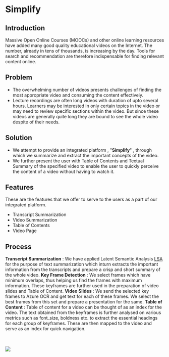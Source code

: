 # Simplify

## Introduction
Massive Open Online Courses (MOOCs) and other online learning resources have added many good quality educational videos on the Internet. The number, already in tens of thousands, is increasing by the day. Tools for search and recommendation are therefore indispensable for finding relevant content online. 

## Problem
* The overwhelming number of videos presents challenges of finding the most appropriate video and consuming the content effectively.
* Lecture recordings are often long videos with duration of upto several hours. Learners may be interested in only certain topics in the video or may need to review specific sections within the video. But since these videos are generally quite long they are bound to see the whole video despite of their needs.

## Solution
* We attempt to provide an integrated platform , "**Simplify**" , through which we summarize and extract the important concepts of the video. 
* We further present the user with Table of Contents and Textual Summary of the specified video to enable the user to quickly perceive the content of a video without having to watch it.

## Features
These are the features that we offer to serve to the users as a part of our integrated platform.
* Transcript Summarization
* Video Summarization
* Table of Contents
* Video Page

## Process
**Transcript Summarization** : We have applied Latent Semantic Analysis [LSA](https://en.wikipedia.org/wiki/Latent_semantic_analysis) for the purpose of text summarization which inturn extracts the important information from the transcripts and prepare a crisp and short summary of the whole video.
**Key Frame Detection** : We select frames which have minimum overlaps, thus helping us find the frames with maximum information. These keyframes are further used in the preparation of video slides and Table of Content.
**Video Slides** :  We send the selected key frames to Azure OCR and get text for each of these frames. We select the best frames from this set and prepare a presentation for the same.
**Table of Content** : Table of content for a video can be thought of as an index for the video. The text obtained from the keyframes is further analysed on various metrics such as font_size, boldness etc. to extract the essential headings for each group of keyframes. 
These are then mapped to the video and serve as an index for quick navigation.

<br><br>
<img src = "https://user-images.githubusercontent.com/22594194/50050319-3700f600-011d-11e9-8c2e-f049e884df93.png"/>




